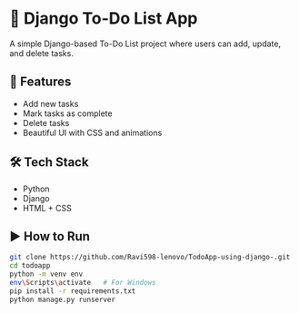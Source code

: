 # 📝 Django To-Do List App

A simple Django-based To-Do List project where users can add, update, and delete tasks.

## 🚀 Features
- Add new tasks
- Mark tasks as complete
- Delete tasks
- Beautiful UI with CSS and animations

## 🛠️ Tech Stack
- Python
- Django
- HTML + CSS

## ▶️ How to Run

```bash
git clone https://github.com/Ravi598-lenovo/TodoApp-using-django-.git
cd todoapp
python -m venv env
env\Scripts\activate   # For Windows
pip install -r requirements.txt
python manage.py runserver
